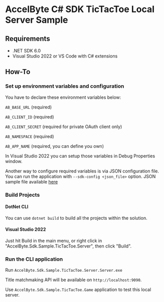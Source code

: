 # AccelByte C# SDK TicTacToe Local Server Sample

## Requirements

- .NET SDK 6.0
- Visual Studio 2022 or VS Code with C# extensions

## How-To

### Set up environment variables and configuration
You have to declare these environment variables below:

`AB_BASE_URL` (required)

`AB_CLIENT_ID` (required)

`AB_CLIENT_SECRET` (required for private OAuth client only)

`AB_NAMESPACE` (required)

`AB_APP_NAME` (required, you can define you own)

In Visual Studio 2022 you can setup those variables in Debug Properties window.

Another way to configure required variables is via JSON configuration file. You can run the application with `--sdk-config <json_file>` option. JSON sample file available [here](../AccelByte.Sdk.Sample.TitleMatchmaking.Client/ab_config_sample.json)

### Build Projects

#### DotNet CLI
You can use `dotnet build` to build all the projects within the solution.

#### Visual Studio 2022
Just hit Build in the main menu, or right click in "AccelByte.Sdk.Sample.TicTacToe.Server", then click "Build".

### Run the CLI application

Run `AccelByte.Sdk.Sample.TicTacToe.Server.Server.exe`

Title matchmaking API will be available on `http://localhost:9090`.

Use `AccelByte.Sdk.Sample.TicTacToe.Game` application to test this local server.
